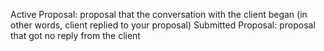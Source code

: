 Active Proposal: proposal that the conversation with the client began (in other words, client replied to your proposal)
Submitted Proposal: proposal that got no reply from the client
